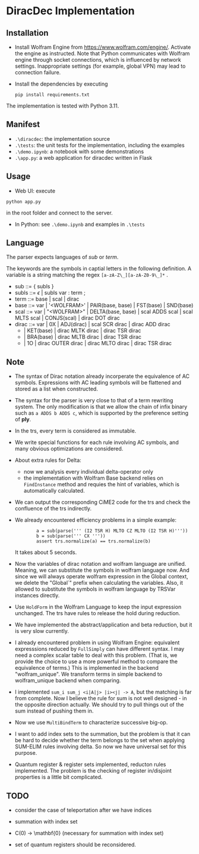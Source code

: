 # DiracDec Implementation

## Installation

- Install Wolfram Engine from https://www.wolfram.com/engine/.
Activate the engine as instructed. Note that Python communicates with Wolfram engine through socket connections, which is influenced by network settings. Inappropriate settings (for example, global VPN) may lead to connection failure.

- Install the dependencies by executing
  ```
  pip install requirements.txt
  ```

The implementation is tested with Python 3.11.

## Manifest
- `.\diracdec`: the implementation source
- `.\tests`: the unit tests for the implementation, including the examples
- `.\demo.ipynb`: a notebook with some demonstrations
- `.\app.py`: a web application for diracdec written in Flask

## Usage
- Web UI: execute
```
python app.py
```
in the root folder and connect to the server.

- In Python: see `.\demo.ipynb` and examples in `.\tests`


## Language
The parser expects languages of $sub$ or $term$.

The keywords are the symbols in captial letters in the following definition. A variable is a string matching the regex `[a-zA-Z\_][a-zA-Z0-9\_]*` .

- sub ::= { subls }
- subls ::= $\epsilon$ | subls var : term ;
- term ::= base | scal | dirac
- base ::= var | '\<WOLFRAM\>' | PAIR(base, base) | FST(base) | SND(base)
- scal ::= var | "\<WOLFRAM\>" | DELTA(base, base) | scal ADDS scal | scal MLTS scal | CONJS(scal) | dirac DOT dirac
- dirac ::= var | 0X | ADJ(dirac) | scal SCR dirac | dirac ADD dirac 
  - | KET(base) | dirac MLTK dirac | dirac TSR dirac 
  - | BRA(base) | dirac MLTB dirac | dirac TSR dirac  
  - | 1O | dirac OUTER dirac | dirac MLTO dirac | dirac TSR dirac


## Note
- The syntax of Dirac notation already incorperate the equivalence of AC symbols. Expressions with AC leading symbols will be flattened and stored as a list when constructed.
- The syntax for the parser is very close to that of a term rewriting system. The only modification is that we allow the chain of infix binary such as ```a ADDS b ADDS c```, which is supported by the preference setting of **ply**.
- In the trs, every term is considered as immutable.

- We write special functions for each rule involving AC symbols, and many obvious optimizations are considered.

- About extra rules for Delta: 
    - now we analysis every individual delta-operator only
    - the implementation with Wolfram Base backend relies on `FindInstance` method and requies the hint of variables, which is automatically calculated.

- We can output the corresponding CiME2 code for the trs and check the confluence of the trs indirectly.

- We already encountered efficiency problems in a simple example:
    ```
            a = sub(parse(''' (I2 TSR H) MLTO CZ MLTO (I2 TSR H)'''))
            b = sub(parse(''' CX '''))
            assert trs.normalize(a) == trs.normalize(b)
    ```
    It takes about 5 seconds.

- Now the variables of dirac notation and wolfram language are unified. Meaning, we can substitute the symbols in wolfram language now. And since we will always operate wolfram expression in the Global context, we delete the "Global`" prefix when calculating the variables. Also, it allowed to substitute the symbols in wolfram language by TRSVar  instances directly.

- Use `HoldForm` in the Wolfram Language to keep the input expression unchanged. The trs have rules to release the hold during reduction.

- We have implemented the abstract/application and beta reduction, but it is very slow currently.

- I already encountered problem in using Wolfram Engine: equivalent expresssions reduced by `FullSimply` can have different syntax. I may need a complex scalar table to deal with this problem. (That is, we provide the choice to use a more powerful method to compare the equivalence of terms.)
This is implemented in the backend "wolfram_unique". We transform terms in simple backend to wolfram_unique backend when comparing.


- I implemented `sum_i sum_j <i|A|j> |i><j| -> A`, but the matching is far from complete. Now I believe the rule for sum is not well designed - in the opposite direction actually. We should try to pull things out of the sum instead of pushing them in.

- Now we use `MultiBindTerm` to characterize successive big-op.

- I want to add index sets to the summation, but the problem is that it can be hard to decide whether the term belongs to the set when applying SUM-ELIM rules involving delta. So now we have universal set for this purpose.

- Quantum register & register sets implemented, reducton rules implemented. The problem is the checking of register in/disjoint properties is a little bit complicated.

## TODO
- consider the case of teleportation after we have indices

- summation with index set
- C(0) -> \mathbf{0} (necessary for summation with index set)

- set of quantum registers should be reconsidered.